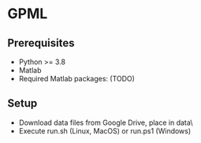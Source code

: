# GPML

## Prerequisites
- Python >= 3.8
- Matlab
- Required Matlab packages: (TODO)

## Setup
- Download data files from Google Drive, place in data\
- Execute run.sh (Linux, MacOS) or run.ps1 (Windows)